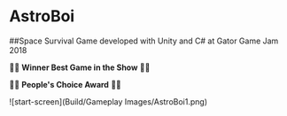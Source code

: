 # AstroBoi

##Space Survival Game developed with Unity and C# at Gator Game Jam 2018

:tada::tada: **Winner Best Game in the Show** :tada::tada:

:tada::tada: **People's Choice Award** :tada::tada:

![start-screen](Build/Gameplay Images/AstroBoi1.png)
